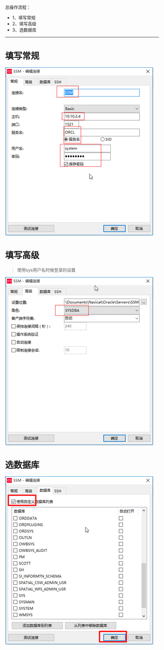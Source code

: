 总操作流程：
- 1、填写常规
- 2、填写高级
- 3、选数据库

***

# 填写常规

![](image/2-1.png)

# 填写高级

>使用sys用户名时候登录的设置

![](image/2-2.png)

# 选数据库

![](image/2-3.png)